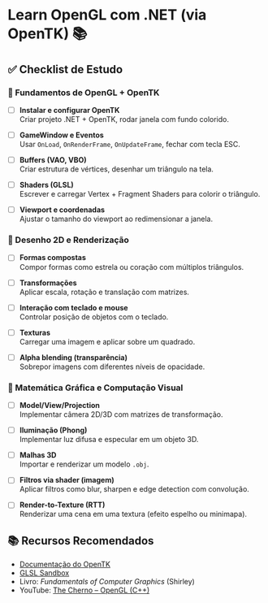 # Learn OpenGL com .NET (via OpenTK) 📚

## ✅ Checklist de Estudo


### 📌 Fundamentos de OpenGL + OpenTK

- [ ] **Instalar e configurar OpenTK**  
      Criar projeto .NET + OpenTK, rodar janela com fundo colorido.

- [ ] **GameWindow e Eventos**  
      Usar `OnLoad`, `OnRenderFrame`, `OnUpdateFrame`, fechar com tecla ESC.

- [ ] **Buffers (VAO, VBO)**  
      Criar estrutura de vértices, desenhar um triângulo na tela.

- [ ] **Shaders (GLSL)**  
      Escrever e carregar Vertex + Fragment Shaders para colorir o triângulo.

- [ ] **Viewport e coordenadas**  
      Ajustar o tamanho do viewport ao redimensionar a janela.



### 🎨 Desenho 2D e Renderização

- [ ] **Formas compostas**  
      Compor formas como estrela ou coração com múltiplos triângulos.

- [ ] **Transformações**  
      Aplicar escala, rotação e translação com matrizes.

- [ ] **Interação com teclado e mouse**  
      Controlar posição de objetos com o teclado.

- [ ] **Texturas**  
      Carregar uma imagem e aplicar sobre um quadrado.

- [ ] **Alpha blending (transparência)**  
      Sobrepor imagens com diferentes níveis de opacidade.



### 🧠 Matemática Gráfica e Computação Visual

- [ ] **Model/View/Projection**  
      Implementar câmera 2D/3D com matrizes de transformação.

- [ ] **Iluminação (Phong)**  
      Implementar luz difusa e especular em um objeto 3D.

- [ ] **Malhas 3D**  
      Importar e renderizar um modelo `.obj`.

- [ ] **Filtros via shader (imagem)**  
      Aplicar filtros como blur, sharpen e edge detection com convolução.

- [ ] **Render-to-Texture (RTT)**  
      Renderizar uma cena em uma textura (efeito espelho ou minimapa).


## 📚 Recursos Recomendados

- [Documentação do OpenTK](https://opentk.net/learn/index.html)
- [GLSL Sandbox](https://glslsandbox.com/)
- Livro: *Fundamentals of Computer Graphics* (Shirley)
- YouTube: [The Cherno – OpenGL (C++)](https://www.youtube.com/playlist?list=PLlrATfBNZ98foTJPJ_Ev03o2oq3-GGOS2)